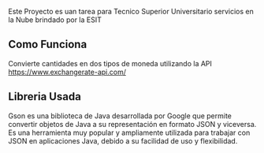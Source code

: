 Este Proyecto es uan tarea para Tecnico Superior Universitario servicios en la Nube brindado por la ESIT
## Como Funciona
Convierte cantidades en dos tipos de moneda utilizando la API https://www.exchangerate-api.com/ 
## Libreria Usada
Gson es una biblioteca de Java desarrollada por Google que permite convertir objetos de Java a su representación en formato JSON y viceversa. Es una herramienta muy popular y ampliamente utilizada para trabajar con JSON en aplicaciones Java, debido a su facilidad de uso y flexibilidad.

